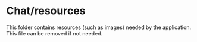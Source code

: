 # Chat/resources

This folder contains resources (such as images) needed by the application. This file can
be removed if not needed.
